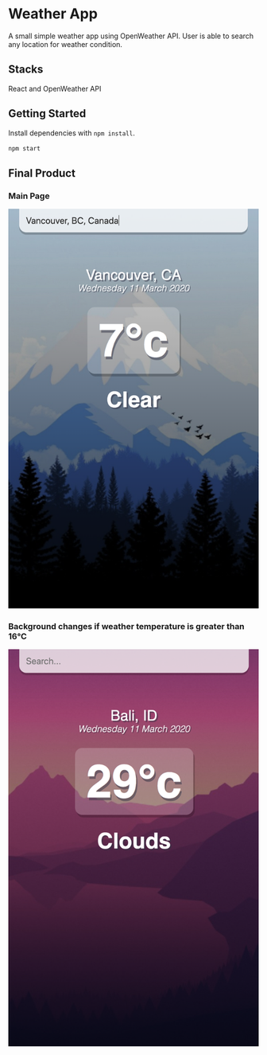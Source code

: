# Weather App 
A small simple weather app using OpenWeather API. User is able to search any location for weather condition. 

## Stacks

React and OpenWeather API


## Getting Started

Install dependencies with `npm install`.
```sh
npm start
```

## Final Product

### Main Page
!["screenshot of main page"](https://github.com/oddporson/weather-app/blob/master/docs/Screen%20Shot%202020-03-11%20at%208.11.15%20PM.png)
### Background changes if weather temperature is greater than 16°C
!["screenshot of bali"](https://github.com/oddporson/weather-app/blob/master/docs/Screen%20Shot%202020-03-11%20at%208.12.09%20PM.png)

